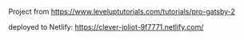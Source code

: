 Project from https://www.leveluptutorials.com/tutorials/pro-gatsby-2

deployed to Netlify: https://clever-joliot-9f7771.netlify.com/
